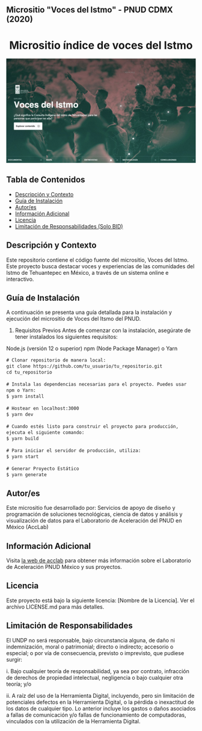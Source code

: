 ## Micrositio "Voces del Istmo" - PNUD CDMX (2020)

<h1 align="center"> Micrositio índice de voces del Istmo</h1>
<p align="center"><img src="assets/img/voces.png"/></p> 

## Tabla de Contenidos
- [Descripción y Contexto](#descripción-y-contexto)
- [Guía de Instalación](#guía-de-instalación)
- [Autor/es](#autores)
- [Información Adicional](#información-adicional)
- [Licencia](#licencia)
- [Limitación de Responsabilidades (Solo BID)](#limitación-de-responsabilidades-solo-bid)

## Descripción y Contexto
Este repositorio contiene el código fuente del micrositio, Voces del Istmo. Este proyecto busca destacar voces y experiencias de las comunidades del Istmo de Tehuantepec en México, a través de un sistema online e interactivo.

## Guía de Instalación
A continuación se presenta una guía detallada para la instalación y ejecución del micrositio de Voces del Itsmo del PNUD.

1. Requisitos Previos
Antes de comenzar con la instalación, asegúrate de tener instalados los siguientes requisitos:

Node.js (versión 12 o superior)
npm (Node Package Manager) o Yarn
    
    # Clonar repositorio de manera local:
    git clone https://github.com/tu_usuario/tu_repositorio.git
    cd tu_repositorio

    # Instala las dependencias necesarias para el proyecto. Puedes usar npm o Yarn:
    $ yarn install

    # Hostear en localhost:3000
    $ yarn dev

    # Cuando estés listo para construir el proyecto para producción, ejecuta el siguiente comando:
    $ yarn build

    # Para iniciar el servidor de producción, utiliza:
    $ yarn start

    # Generar Proyecto Estático
    $ yarn generate

## Autor/es
Este micrositio fue desarrollado por: Servicios de apoyo de diseño y programación de soluciones tecnológicas, ciencia de datos y análisis y visualización de datos para el Laboratorio de Aceleración del PNUD en México (AccLab)

## Información Adicional
Visita [la web de acclab](https://www.undp.org/acceleratorlabs) para obtener más información sobre el Laboratorio de Aceleración PNUD México y sus proyectos.

## Licencia
Este proyecto está bajo la siguiente licencia: [Nombre de la Licencia]. Ver el archivo LICENSE.md para más detalles.

## Limitación de Responsabilidades
El UNDP no será responsable, bajo circunstancia alguna, de daño ni indemnización, moral o patrimonial; directo o indirecto; accesorio o especial; o por vía de consecuencia, previsto o imprevisto, que pudiese surgir:

i. Bajo cualquier teoría de responsabilidad, ya sea por contrato, infracción de derechos de propiedad intelectual, negligencia o bajo cualquier otra teoría; y/o

ii. A raíz del uso de la Herramienta Digital, incluyendo, pero sin limitación de potenciales defectos en la Herramienta Digital, o la pérdida o inexactitud de los datos de cualquier tipo. Lo anterior incluye los gastos o daños asociados a fallas de comunicación y/o fallas de funcionamiento de computadoras, vinculados con la utilización de la Herramienta Digital.